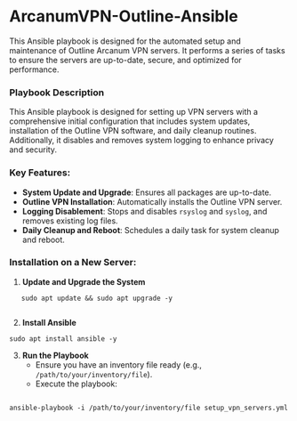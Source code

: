 # ArcanumVPN-Outline-Ansible
This Ansible playbook is designed for the automated setup and maintenance of Outline Arcanum VPN servers. It performs a series of tasks to ensure the servers are up-to-date, secure, and optimized for performance.

### Playbook Description

This Ansible playbook is designed for setting up VPN servers with a comprehensive initial configuration that includes system updates, installation of the Outline VPN software, and daily cleanup routines. Additionally, it disables and removes system logging to enhance privacy and security.

### Key Features:

- **System Update and Upgrade**: Ensures all packages are up-to-date.
- **Outline VPN Installation**: Automatically installs the Outline VPN server.
- **Logging Disablement**: Stops and disables `rsyslog` and `syslog`, and removes existing log files.
- **Daily Cleanup and Reboot**: Schedules a daily task for system cleanup and reboot.

### Installation on a New Server:

1. **Update and Upgrade the System**
```
   sudo apt update && sudo apt upgrade -y
   
```

2. **Install Ansible**
```
sudo apt install ansible -y

```

3. **Run the Playbook**
   - Ensure you have an inventory file ready (e.g., `/path/to/your/inventory/file`).
   - Execute the playbook:
```

ansible-playbook -i /path/to/your/inventory/file setup_vpn_servers.yml
     
```

